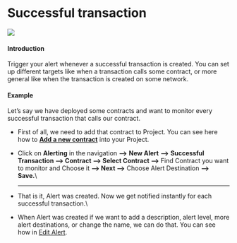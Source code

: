 # Successful transaction

![](<../../.gitbook/assets/Successful transaction.gif>)

#### Introduction

Trigger your alert whenever a successful transaction is created. You can set up different targets like when a transaction calls some contract, or more general like when the transaction is created on some network.

#### Example

Let’s say we have deployed some contracts and want to monitor every successful transaction that calls our contract.

*   First of all, we need to add that contract to Project. You can see here how to [**Add a new contract**](../../monitoring/smart-contracts/) into your Project.


* Click on **Alerting** in the navigation **—>** **New Alert** **—>** **Successful Transaction —> Contract —> Select Contract —>** Find Contract you want to monitor and Choose it **—> Next —>** Choose Alert Destination **—> Save.**\
  ****
* That is it, Alert was created. Now we get notified instantly for each successful transaction.\

* When Alert was created if we want to add a description, alert level, more alert destinations, or change the name, we can do that. You can see how in [Edit Alert](editing-an-alert.md).
